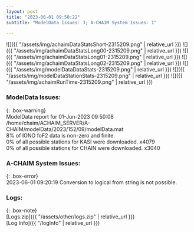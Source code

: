 ```yaml
---
layout: post
title: "2023-06-01 09:50:22"
subtitle: "ModelData Issues: 3; A-CHAIM System Issues: 1"

---
```


![]({{ "/assets/img/achaimDataStatsShort-2315209.png" | relative_url }})
![]({{ "/assets/img/achaimDataStatsLong00-2315209.png" | relative_url }})
![]({{ "/assets/img/achaimDataStatsLong01-2315209.png" | relative_url }})
![]({{ "/assets/img/achaimDataStatsLong02-2315209.png" | relative_url }})
![]({{ "/assets/img/modelDataDataStats-2315209.png" | relative_url }})
![]({{ "/assets/img/modelDataStationStats-2315209.png" | relative_url }})
![]({{ "/assets/img/achaimRunTime-2315209.png" | relative_url }})


### ModelData Issues:  
  
{: .box-warning}  
 ModelData report for 01-Jun-2023 09:50:08   
 /home/chaim/ACHAIM_SERVER/A-CHAIM/modelData/2023/152/09/modelData.mat   
 8% of IONO foF2 data is non-zero and finite.   
 0% of all possible stations for KASI were downloaded. x4079   
 0% of all possible stations for CHAIN were downloaded. x3040   
  
### A-CHAIM System Issues:  
  
{: .box-error}  
2023-06-01 09:20:19 Conversion to logical from string is not possible.  

### Logs:  
  
{: .box-note}  
[Logs.zip]({{ "/assets/other/logs.zip" | relative_url }})  
[Log Info]({{ "/logInfo" | relative_url }})  
